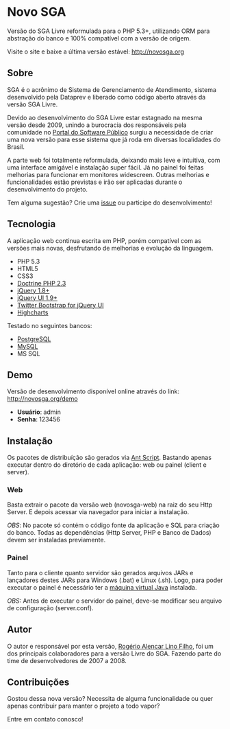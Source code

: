 # Novo SGA

Versão do SGA Livre reformulada para o PHP 5.3+, utilizando ORM para abstração do banco e 100% compatível com a versão de origem.

Visite o site e baixe a última versão estável: http://novosga.org

## Sobre

SGA é o acrônimo de Sistema de Gerenciamento de Atendimento, sistema desenvolvido pela Dataprev e liberado como código aberto através da versão SGA Livre.

Devido ao desenvolvimento do SGA Livre estar estagnado na mesma versão desde 2009, unindo a burocracia dos responsáveis pela comunidade no [Portal do Software Público](http://softwarepublico.gov.br/) surgiu a necessidade de criar uma nova versão para esse sistema que já roda em diversas localidades do Brasil.

A parte web foi totalmente reformulada, deixando mais leve e intuitiva, com uma interface amigável e instalação super fácil. Já no painel foi feitas melhorias para funcionar em monitores widescreen. Outras melhorias e funcionalidades estão previstas e irão ser aplicadas durante o desenvolvimento do projeto.

Tem alguma sugestão? Crie uma [issue](https://github.com/rogeriolino/novosga/issues) ou participe do desenvolvimento!


## Tecnologia

A aplicação web continua escrita em PHP, porém compatível com as versões mais novas, desfrutando de melhorias e evolução da linguagem.

- PHP 5.3
- HTML5
- CSS3
- [Doctrine PHP 2.3](http://www.doctrine-project.org/projects/orm.html)
- [jQuery 1.8+](http://jquery.com/)
- [jQuery UI 1.9+](http://jqueryui.com/)
- [Twitter Bootstrap for jQuery UI](http://addyosmani.github.com/jquery-ui-bootstrap/)
- [Highcharts](http://www.highcharts.com/)

Testado no seguintes bancos:
- [PostgreSQL](http://www.postgresql.org/)
- [MySQL](www.mysql.org)
- MS SQL


## Demo

Versão de desenvolvimento disponível online através do link: http://novosga.org/demo

- **Usuário**: admin
- **Senha**: 123456

## Instalação

Os pacotes de distribuíção são gerados via [Ant Script](http://ant.apache.org/). Bastando apenas executar dentro do diretório de cada aplicação: web ou painel (client e server).

### Web

Basta extrair o pacote da versão web (novosga-web) na raiz do seu Http Server. E depois acessar via navegador para iniciar a instalação.

*OBS*: No pacote só contém o código fonte da aplicação e SQL para criação do banco. Todas as dependências (Http Server, PHP e Banco de Dados) devem ser instaladas previamente.

### Painel

Tanto para o cliente quanto servidor são gerados arquivos JARs e lançadores destes JARs para Windows (.bat) e Linux (.sh). Logo, para poder executar o painel é necessário ter a [máquina virtual Java](http://www.java.com/getjava/) instalada.

*OBS:* Antes de executar o servidor do painel, deve-se modificar seu arquivo de configuração (server.conf).

## Autor

O autor e responsável por esta versão, [Rogério Alencar Lino Filho](http://rogeriolino.com), foi um dos principais colaboradores para a versão Livre do SGA. Fazendo parte do time de desenvolvedores de 2007 a 2008.


## Contribuições

Gostou dessa nova versão? Necessita de alguma funcionalidade ou quer apenas contribuir para manter o projeto a todo vapor?

Entre em contato conosco!
